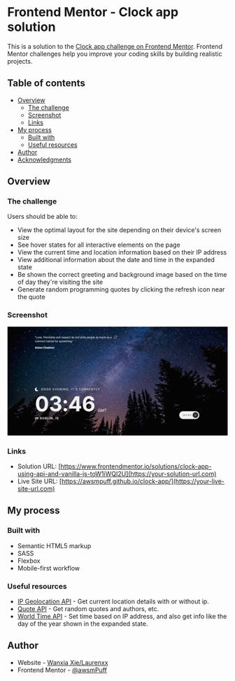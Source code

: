 # Frontend Mentor - Clock app solution

This is a solution to the [Clock app challenge on Frontend Mentor](https://www.frontendmentor.io/challenges/clock-app-LMFaxFwrM). Frontend Mentor challenges help you improve your coding skills by building realistic projects. 

## Table of contents

- [Overview](#overview)
  - [The challenge](#the-challenge)
  - [Screenshot](#screenshot)
  - [Links](#links)
- [My process](#my-process)
  - [Built with](#built-with)
  - [Useful resources](#useful-resources)
- [Author](#author)
- [Acknowledgments](#acknowledgments)


## Overview

### The challenge

Users should be able to:

- View the optimal layout for the site depending on their device's screen size
- See hover states for all interactive elements on the page
- View the current time and location information based on their IP address
- View additional information about the date and time in the expanded state
- Be shown the correct greeting and background image based on the time of day they're visiting the site
- Generate random programming quotes by clicking the refresh icon near the quote

### Screenshot

![](./screenshots/desktop.png)



### Links

- Solution URL: [https://www.frontendmentor.io/solutions/clock-app-using-api-and-vanilla-js-toW1iWQI2U](https://your-solution-url.com)
- Live Site URL: [https://awsmpuff.github.io/clock-app/](https://your-live-site-url.com)

## My process

### Built with

- Semantic HTML5 markup
- SASS
- Flexbox
- Mobile-first workflow



### Useful resources

- [IP Geolocation API](https://ipgeolocation.io/) - Get current location details with or without ip.
- [Quote API](https://github.com/lukePeavey/quotable) - Get random quotes and authors, etc.
- [World Time API](http://worldtimeapi.org/) - Set time based on IP address, and also get info like the day of the year shown in the expanded state.


## Author

- Website - [Wanxia Xie/Laurenxx](https://www.your-site.com)
- Frontend Mentor - [@awsmPuff](https://www.frontendmentor.io/profile/awsmPuff)

